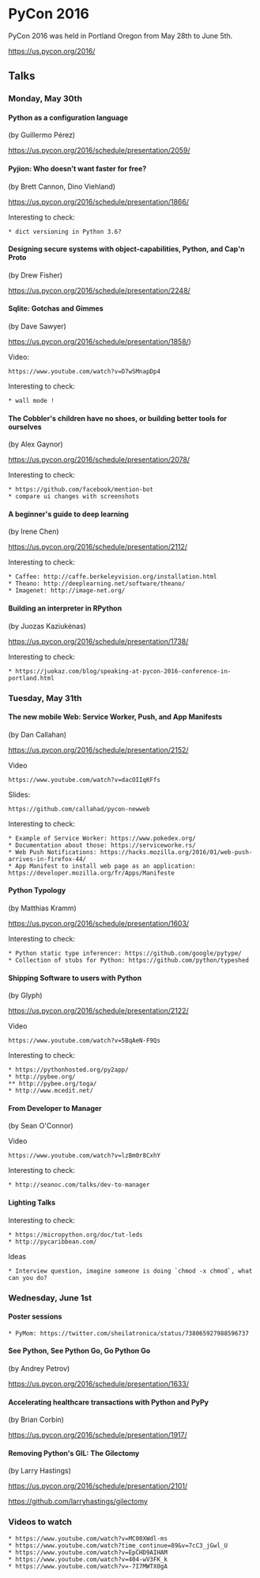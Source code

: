 # PyCon 2016

PyCon 2016 was held in Portland Oregon from May 28th to June 5th.

https://us.pycon.org/2016/

## Talks

### Monday, May 30th

#### Python as a configuration language

(by Guillermo Pérez)

https://us.pycon.org/2016/schedule/presentation/2059/


#### Pyjion: Who doesn’t want faster for free?

(by Brett Cannon, Dino Viehland)

https://us.pycon.org/2016/schedule/presentation/1866/

Interesting to check:

    * dict versioning in Python 3.6?


#### Designing secure systems with object-capabilities, Python, and Cap'n Proto

(by Drew Fisher)

https://us.pycon.org/2016/schedule/presentation/2248/


#### Sqlite: Gotchas and Gimmes

(by Dave Sawyer)

https://us.pycon.org/2016/schedule/presentation/1858/)

Video:

    https://www.youtube.com/watch?v=D7wSMnapDp4

Interesting to check:

    * wall mode !


#### The Cobbler's children have no shoes, or building better tools for ourselves

(by Alex Gaynor)

https://us.pycon.org/2016/schedule/presentation/2078/

Interesting to check:

    * https://github.com/facebook/mention-bot
    * compare ui changes with screenshots


#### A beginner's guide to deep learning

(by Irene Chen)

https://us.pycon.org/2016/schedule/presentation/2112/

Interesting to check:

    * Caffee: http://caffe.berkeleyvision.org/installation.html
    * Theano: http://deeplearning.net/software/theano/
    * Imagenet: http://image-net.org/


#### Building an interpreter in RPython

(by Juozas Kaziukėnas)

https://us.pycon.org/2016/schedule/presentation/1738/

Interesting to check:

    * https://juokaz.com/blog/speaking-at-pycon-2016-conference-in-portland.html


### Tuesday, May 31th

#### The new mobile Web: Service Worker, Push, and App Manifests

(by Dan Callahan)

https://us.pycon.org/2016/schedule/presentation/2152/

Video

    https://www.youtube.com/watch?v=dacOIIqKFfs

Slides:

    https://github.com/callahad/pycon-newweb

Interesting to check:

    * Example of Service Worker: https://www.pokedex.org/
    * Documentation about those: https://serviceworke.rs/
    * Web Push Notifications: https://hacks.mozilla.org/2016/01/web-push-arrives-in-firefox-44/
    * App Manifest to install web page as an application: https://developer.mozilla.org/fr/Apps/Manifeste

#### Python Typology

(by Matthias Kramm)

https://us.pycon.org/2016/schedule/presentation/1603/

Interesting to check:

    * Python static type inferencer: https://github.com/google/pytype/
    * Collection of stubs for Python: https://github.com/python/typeshed


#### Shipping Software to users with Python

(by Glyph)

https://us.pycon.org/2016/schedule/presentation/2122/

Video

    https://www.youtube.com/watch?v=5BqAeN-F9Qs

Interesting to check:

    * https://pythonhosted.org/py2app/
    * http://pybee.org/
    ** http://pybee.org/toga/
    * http://www.mcedit.net/

#### From Developer to Manager

(by Sean O'Connor)

Video

    https://www.youtube.com/watch?v=lzBm0r8CxhY

Interesting to check:

    * http://seanoc.com/talks/dev-to-manager


#### Lighting Talks

Interesting to check:

    * https://micropython.org/doc/tut-leds
    * http://pycaribbean.com/

Ideas

    * Interview question, imagine someone is doing `chmod -x chmod`, what can you do?


### Wednesday, June 1st

#### Poster sessions

    * PyMom: https://twitter.com/sheilatronica/status/738065927988596737

#### See Python, See Python Go, Go Python Go

(by Andrey Petrov)

https://us.pycon.org/2016/schedule/presentation/1633/


#### Accelerating healthcare transactions with Python and PyPy

(by Brian Corbin)

https://us.pycon.org/2016/schedule/presentation/1917/

#### Removing Python's GIL: The Gilectomy

(by Larry Hastings)

https://us.pycon.org/2016/schedule/presentation/2101/

https://github.com/larryhastings/gilectomy

### Videos to watch

    * https://www.youtube.com/watch?v=MC00XWdl-ms
    * https://www.youtube.com/watch?time_continue=89&v=7cC3_jGwl_U
    * https://www.youtube.com/watch?v=EpCHD9AIHAM
    * https://www.youtube.com/watch?v=404-wV3FK_k
    * https://www.youtube.com/watch?v=-7I7MWTX0gA
